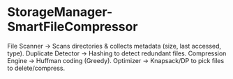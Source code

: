 # StorageManager-SmartFileCompressor
File Scanner → Scans directories &amp; collects metadata (size, last accessed, type).  Duplicate Detector → Hashing to detect redundant files.  Compression Engine → Huffman coding (Greedy).  Optimizer → Knapsack/DP to pick files to delete/compress.
